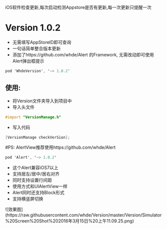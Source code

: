 iOS软件检查更新,每次启动检测Appstore是否有更新,每一次更新只提醒一次
# Version 1.0.2
- 无需填写AppStoreID即可查询
- 一句话简单整合版本更新
- 添加了https://github.com/whde/Alert 的Framework, 无需改动即可使用Alert弹出框提示
```objective-c
pod 'WhdeVersion', '~> 1.0.2'
```
## 使用:
- 将Version文件夹导入到项目中
- 导入头文件 
```objective-c
#import "VersionManage.h"
```
- 写入代码
```objective-c
[VersionManage checkVerSion];
```

#PS:
AlertView推荐使用https://github.com/whde/Alert
```objective-c
pod 'Alert', '~> 1.0.2'
```
   - 这个Alert兼容iOS7以上
   - 支持居左/居中/居右对齐
   - 同时支持设置行间距
   - 使用方式和UIAlertView一样
   - Alert同时还支持Block形式
   - 支持横竖屏切换
<p><p>
![效果图](https://raw.githubusercontent.com/whde/Version/master/Version/Simulator%20Screen%20Shot%202016年3月15日%20上午11.09.25.png)

